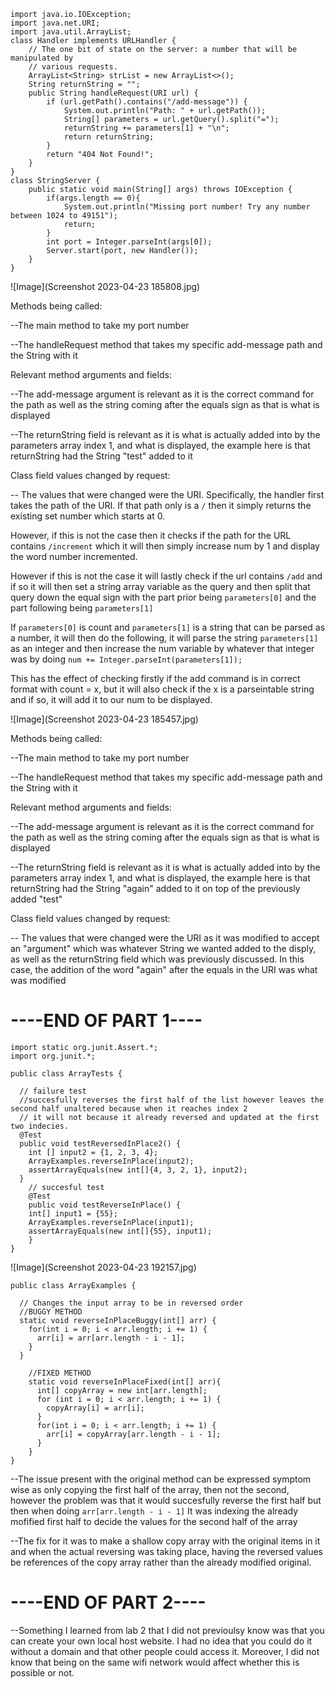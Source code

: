     import java.io.IOException;
    import java.net.URI;
    import java.util.ArrayList;
    class Handler implements URLHandler {
        // The one bit of state on the server: a number that will be manipulated by
        // various requests.
        ArrayList<String> strList = new ArrayList<>();
        String returnString = "";
        public String handleRequest(URI url) {
            if (url.getPath().contains("/add-message")) {
                System.out.println("Path: " + url.getPath());
                String[] parameters = url.getQuery().split("=");
                returnString += parameters[1] + "\n";
                return returnString;
            }
            return "404 Not Found!";
        }
    }
    class StringServer {
        public static void main(String[] args) throws IOException {
            if(args.length == 0){
                System.out.println("Missing port number! Try any number between 1024 to 49151");
                return;
            }
            int port = Integer.parseInt(args[0]);
            Server.start(port, new Handler());
        }
    }

![Image](Screenshot 2023-04-23 185808.jpg)

Methods being called:

--The main method to take my port number

--The handleRequest method that takes my specific add-message path and the String with it

Relevant method arguments and fields:

--The add-message argument is relevant as it is the correct command for the path as well as the string coming after the equals sign as that is what is displayed

--The returnString field is relevant as it is what is actually added into by the parameters array index 1, and what is displayed, the example here is that returnString had the String "test" added to it

Class field values changed by request:

-- The values that were changed were the URI.  Specifically, the handler first takes the path of the URI.  If that path only is a `/` then it simply returns the existing set number which starts at 0.  

However, if this is not the case then it checks if the path for the URL contains `/increment` which it will then simply increase num by 1 and display the word number incremented.  

However if this is not the case it will lastly check if the url contains `/add` and if so it will then set a string array variable as the query and then split that query down the equal sign with the part prior being `parameters[0]` and the part following being `parameters[1]` 

If `parameters[0]` is count and `parameters[1]` is a string that can be parsed as a number, it will then do the following, it will parse the string `parameters[1]` as an integer and then increase the num variable by whatever that integer was by doing `num += Integer.parseInt(parameters[1]);` 

This has the effect of checking firstly if the add command is in correct format with count = x, but it will also check if the x is a parseintable string and if so, it will add it to our num to be displayed.  

![Image](Screenshot 2023-04-23 185457.jpg)

Methods being called:

--The main method to take my port number

--The handleRequest method that takes my specific add-message path and the String with it

Relevant method arguments and fields:

--The add-message argument is relevant as it is the correct command for the path as well as the string coming after the equals sign as that is what is displayed

--The returnString field is relevant as it is what is actually added into by the parameters array index 1, and what is displayed, the example here is that returnString had the String "again" added to it on top of the previously added "test"

Class field values changed by request:

-- The values that were changed were the URI as it was modified to accept an "argument" which was whatever String we wanted added to the disply, as well as the returnString field which was previously discussed. In this case, the addition of the word "again" after the equals in the URI was what was modified

# ----END OF PART 1----

    import static org.junit.Assert.*;
    import org.junit.*;

    public class ArrayTests {

      // failure test
      //succesfully reverses the first half of the list however leaves the second half unaltered because when it reaches index 2
      // it will not because it already reversed and updated at the first two indecies.  
      @Test
      public void testReversedInPlace2() {
        int [] input2 = {1, 2, 3, 4};
        ArrayExamples.reverseInPlace(input2);
        assertArrayEquals(new int[]{4, 3, 2, 1}, input2);
      }
        // succesful test
        @Test 
        public void testReverseInPlace() {
        int[] input1 = {55};
        ArrayExamples.reverseInPlace(input1);
        assertArrayEquals(new int[]{55}, input1);
        }
    }
    
![Image](Screenshot 2023-04-23 192157.jpg)
    
    public class ArrayExamples {

      // Changes the input array to be in reversed order
      //BUGGY METHOD
      static void reverseInPlaceBuggy(int[] arr) {
        for(int i = 0; i < arr.length; i += 1) {
          arr[i] = arr[arr.length - i - 1];
        }
      }

        //FIXED METHOD
        static void reverseInPlaceFixed(int[] arr){
          int[] copyArray = new int[arr.length];
          for (int i = 0; i < arr.length; i += 1) {
            copyArray[i] = arr[i];
          }
          for(int i = 0; i < arr.length; i += 1) {
            arr[i] = copyArray[arr.length - i - 1];
          }
        }
    }

--The issue present with the original method can be expressed symptom wise as only copying the first half of the array, then not the second, however the problem was that it would succesfully reverse the first half but then when doing `arr[arr.length - i - 1]` It was indexing the already mofified first half to decide the values for the second half of the array

--The fix for it was to make a shallow copy array with the original items in it and when the actual reversing was taking place, having the reversed values be references of the copy array rather than the already modified original.

# ----END OF PART 2----

--Something I learned from lab 2 that I did not previoulsy know was that you can create your own local host website.  I had no idea that you could do it without a domain and that other people could access it.  Moreover, I did not know that being on the same wifi network would affect whether this is possible or not.
